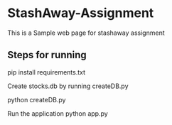 # StashAway-Assignment
This is a Sample web page for stashaway assignment

## Steps for running

pip install requirements.txt

Create stocks.db by running createDB.py

python createDB.py

Run the application
python app.py


